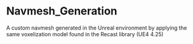 # Navmesh_Generation

A custom navmesh generated in the Unreal environment by applying the same voxelization model found in the Recast library (UE4 4.25)
